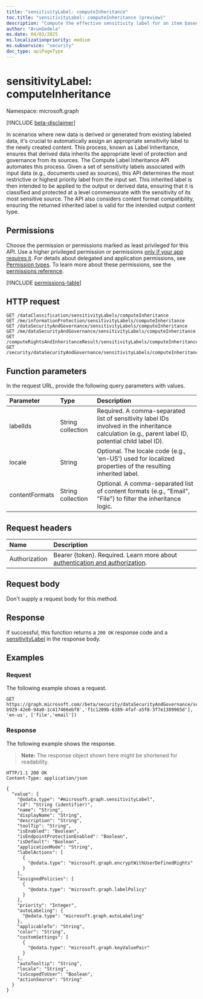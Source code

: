 ```yaml
---
title: "sensitivityLabel: computeInheritance"
toc.title: "sensitivityLabel: computeInheritance (preview)"
description: "Compute the effective sensitivity label for an item based on its parent container's label."
author: "ArunGedela"
ms.date: 04/03/2025
ms.localizationpriority: medium
ms.subservice: "security"
doc_type: apiPageType
---
```


# sensitivityLabel: computeInheritance

Namespace: microsoft.graph

[!INCLUDE [beta-disclaimer](../../includes/beta-disclaimer.md)]

In scenarios where new data is derived or generated from existing labeled data, it's crucial to automatically assign an appropriate sensitivity label to the newly created content. This process, known as Label Inheritance, ensures that derived data inherits the appropriate level of protection and governance from its sources. The Compute Label Inheritance API automates this process. Given a set of sensitivity labels associated with input data (e.g., documents used as sources), this API determines the most restrictive or highest priority label from the input set. This inherited label is then intended to be applied to the output or derived data, ensuring that it is classified and protected at a level commensurate with the sensitivity of its most sensitive source.
The API also considers content format compatibility, ensuring the returned inherited label is valid for the intended output content type.

## Permissions

Choose the permission or permissions marked as least privileged for this API. Use a higher privileged permission or permissions [only if your app requires it](/graph/permissions-overview#best-practices-for-using-microsoft-graph-permissions). For details about delegated and application permissions, see [Permission types](/graph/permissions-overview#permission-types). To learn more about these permissions, see the [permissions reference](/graph/permissions-reference).

<!-- {
  "blockType": "permissions",
  "name": "sensitivitylabel-computeinheritance-permissions"
}
-->
[!INCLUDE [permissions-table](../includes/permissions/sensitivitylabel-computeinheritance-permissions.md)]

## HTTP request

<!-- {
  "blockType": "ignored"
}
-->
``` http
GET /dataClassification/sensitivityLabels/computeInheritance
GET /me/informationProtection/sensitivityLabels/computeInheritance
GET /dataSecurityAndGovernance/sensitivityLabels/computeInheritance
GET /me/dataSecurityAndGovernance/sensitivityLabels/computeInheritance
GET /computeRightsAndInheritanceResult/sensitivityLabels/computeInheritance
GET /security/dataSecurityAndGovernance/sensitivityLabels/computeInheritance
```

## Function parameters

In the request URL, provide the following query parameters with values.

| Parameter      | Type              | Description                                                                                                   |
| :------------- | :---------------- | :------------------------------------------------------------------------------------------------------------ |
| labelIds       | String collection | Required. A comma-separated list of sensitivity label IDs involved in the inheritance calculation (e.g., parent label ID, potential child label ID). |
| locale         | String            | Optional. The locale code (e.g., 'en-US') used for localized properties of the resulting inherited label.       |
| contentFormats | String collection | Optional. A comma-separated list of content formats (e.g., "Email", "File") to filter the inheritance logic. |

## Request headers

|Name|Description|
|:---|:---|
|Authorization|Bearer {token}. Required. Learn more about [authentication and authorization](/graph/auth/auth-concepts).|

## Request body

Don't supply a request body for this method.

## Response

If successful, this function returns a `200 OK` response code and a [sensitivityLabel](../resources/security-sensitivitylabel.md) in the response body.

## Examples

### Request

The following example shows a request.
<!-- {
  "blockType": "request",
  "name": "sensitivitylabelthis.computeinheritance"
}
-->
``` http
GET https://graph.microsoft.com//beta/security/dataSecurityAndGovernance/sensitivityLabels/computeInheritance(['4c006ee9-b929-42e0-94a0-1c417466ebf8','f1c1209b-6389-4faf-a5f8-3f7e1389965d'], 'en-us', ['file','email'])
```

### Response

The following example shows the response.
>**Note:** The response object shown here might be shortened for readability.
<!-- {
  "blockType": "response",
  "truncated": true,
  "@odata.type": "microsoft.graph.sensitivityLabel"
}
-->
``` http
HTTP/1.1 200 OK
Content-Type: application/json

{
  "value": {
    "@odata.type": "#microsoft.graph.sensitivityLabel",
    "id": "String (identifier)",
    "name": "String",
    "displayName": "String",
    "description": "String",
    "toolTip": "String",
    "isEnabled": "Boolean",
    "isEndpointProtectionEnabled": "Boolean",
    "isDefault": "Boolean",
    "applicationMode": "String",
    "labelActions": [
      {
        "@odata.type": "microsoft.graph.encryptWithUserDefinedRights"
      }
    ],
    "assignedPolicies": [
      {
        "@odata.type": "microsoft.graph.labelPolicy"
      }
    ],
    "priority": "Integer",
    "autoLabeling": {
      "@odata.type": "microsoft.graph.autoLabeling"
    },
    "applicableTo": "String",
    "color": "String",
    "customSettings": [
      {
        "@odata.type": "microsoft.graph.keyValuePair"
      }
    ],
    "autoTooltip": "String",
    "locale": "String",
    "isScopedToUser": "Boolean",
    "actionSource": "String"
  }
}
```
